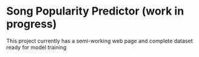# Song Popularity Predictor (work in progress)
This project currently has a semi-working web page and complete dataset ready for model training
